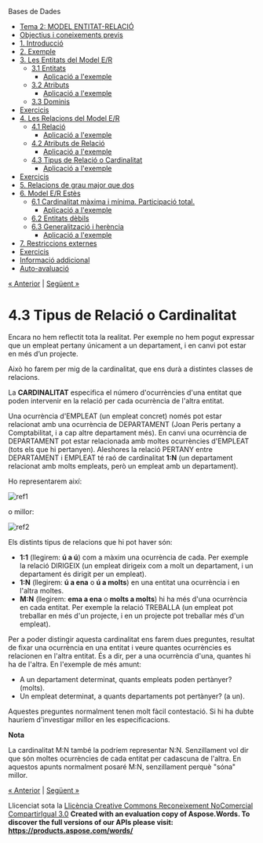Bases de Dades

- [Tema 2: MODEL ENTITAT-RELACIÓ](index.md)
- [Objectius i coneixements previs](objectius_i_coneixements_previs.md)
- [1. Introducció](1_introducci.md)
- [2. Exemple](2_exemple.md)
- [3. Les Entitats del Model E/R](3_les_entitats_del_model_er.md) 
  - [3.1 Entitats](31_entitats.md) 
    - [Aplicació a l'exemple](aplicaci_a_lexemple.md)
  - [3.2 Atributs](32_atributs.md) 
    - [Aplicació a l'exemple](aplicaci_a_lexemple0.md)
  - [3.3 Dominis](33_dominis.md)
- [Exercicis](exercicis.md)
- [4. Les Relacions del Model E/R](4_les_relacions_del_model_er.md) 
  - [4.1 Relació](41_relaci.md) 
    - [Aplicació a l'exemple](aplicaci_a_lexemple1.md)
  - [4.2 Atributs de Relació](42_atributs_de_relaci.md) 
    - [Aplicació a l'exemple](aplicaci_a_lexemple2.md)
  - [4.3 Tipus de Relació o Cardinalitat](43_tipus_de_relaci_o_cardinalitat.md) 
    - [Aplicació a l'exemple](aplicaci_a_lexemple3.md)
- [Exercicis](exercicis0.md)
- [5. Relacions de grau major que dos](5_relacions_de_grau_major_que_dos.md)
- [6. Model E/R Estès](6_model_er_ests.md) 
  - [6.1 Cardinalitat màxima i mínima. Participació total.](61_cardinalitat_mxima_i_mnima_participaci_total.md) 
    - [Aplicació a l'exemple](aplicaci_a_lexemple4.md)
  - [6.2 Entitats dèbils](62_entitats_dbils.md)
  - [6.3 Generalització i herència](63_generalitzaci_i_herncia.md) 
    - [Aplicació a l'exemple](aplicaci_a_lexemple5.md)
- [7. Restriccions externes](7_restriccions_externes.md)
- [Exercicis](exercicis1.md)
- [Informació addicional](informaci_addicional.md)
- [Auto-avaluació](autoavaluaci.md)

[« Anterior](aplicaci_a_lexemple2.md) | [Següent »](aplicaci_a_lexemple3.md)
# <a name="main"></a>**4.3 Tipus de Relació o Cardinalitat**


Encara no hem reflectit tota la realitat. Per exemple no hem pogut expressar que un empleat pertany únicament a un departament, i en canvi pot estar en més d’un projecte. 

Això ho farem per mig de la cardinalitat, que ens durà a distintes classes de relacions. 

La **CARDINALITAT** especifica el número d'ocurrències d'una entitat que poden intervenir en la relació per cada ocurrència de l'altra entitat. 

Una ocurrència d'EMPLEAT (un empleat concret) només pot estar relacionat amb una ocurrència de DEPARTAMENT (Joan Peris pertany a Comptabilitat, i a cap altre departament més). En canvi una ocurrència de DEPARTAMENT pot estar relacionada amb moltes ocurrències d'EMPLEAT (tots els que hi pertanyen). Aleshores la relació PERTANY entre DEPARTAMENT i EMPLEAT té raó de cardinalitat **1:N** (un departament relacionat amb molts empleats, però un empleat amb un departament). 

Ho representarem així: 



![ref1]



o millor: 



![ref2]



Els distints tipus de relacions que hi pot haver són: 

- **1:1** (llegirem: **ú a ú**) com a màxim una ocurrència de cada. Per exemple la relació DIRIGEIX (un empleat dirigeix com a molt un departament, i un departament és dirigit per un empleat).
- **1:N** (llegirem: **ú a ena** o **ú a molts**) en una entitat una ocurrència i en l'altra moltes.
- **M:N** (llegirem: **ema a ena** o **molts a molts**) hi ha més d'una ocurrència en cada entitat. Per exemple la relació TREBALLA (un empleat pot treballar en més d'un projecte, i en un projecte pot treballar més d'un empleat).



Per a poder distingir aquesta cardinalitat ens farem dues preguntes, resultat de fixar una ocurrència en una entitat i veure quantes ocurrències es relacionen en l'altra entitat. És a dir, per a una ocurrència d'una, quantes hi ha de l'altra. En l'exemple de més amunt: 

- A un departament determinat, quants empleats poden pertànyer? (molts).
- Un empleat determinat, a quants departaments pot pertànyer? (a un).

Aquestes preguntes normalment tenen molt fàcil contestació. Si hi ha dubte hauríem d'investigar millor en les especificacions. 

**Nota**

La cardinalitat M:N també la podríem representar N:N. Senzillament vol dir que són moltes ocurrències de cada entitat per cadascuna de l'altra. En aquestos apunts normalment posaré M:N, senzillament perquè "sóna" millor. 

[« Anterior](aplicaci_a_lexemple2.md) | [Següent »](aplicaci_a_lexemple3.md)

Llicenciat sota la [Llicència Creative Commons Reconeixement NoComercial CompartirIgual 3.0](http://creativecommons.org/licenses/by-nc-sa/3.0/)
**Created with an evaluation copy of Aspose.Words. To discover the full versions of our APIs please visit: https://products.aspose.com/words/**

[ref1]: 43_tipus_de_relaci_o_cardinalitat.002.png
[ref2]: 43_tipus_de_relaci_o_cardinalitat.003.png
